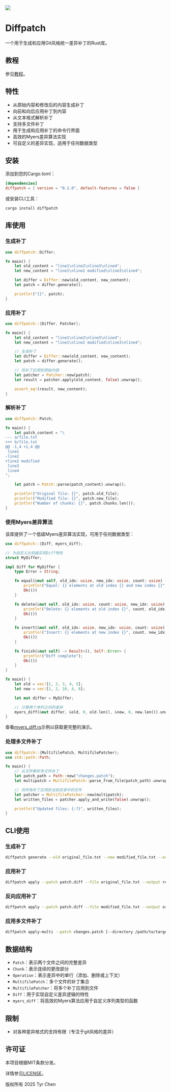 ![](https://github.com/tyrchen/diffpatch/workflows/build/badge.svg)

# Diffpatch

一个用于生成和应用Git风格统一差异补丁的Rust库。

## 教程

参见[教程](./tutorial/zh/index.md)。

## 特性

- 从原始内容和修改后的内容生成补丁
- 向前和向后应用补丁到内容
- 从文本格式解析补丁
- 支持多文件补丁
- 用于生成和应用补丁的命令行界面
- 高效的Myers差异算法实现
- 可自定义的差异实现，适用于任何数据类型

## 安装

添加到您的Cargo.toml：

```toml
[dependencies]
diffpatch = { version = "0.1.0", default-features = false }
```

或安装CLI工具：

```bash
cargo install diffpatch
```

## 库使用

### 生成补丁

```rust
use diffpatch::Differ;

fn main() {
    let old_content = "line1\nline2\nline3\nline4";
    let new_content = "line1\nline2 modified\nline3\nline4";

    let differ = Differ::new(old_content, new_content);
    let patch = differ.generate();

    println!("{}", patch);
}
```

### 应用补丁

```rust
use diffpatch::{Differ, Patcher};

fn main() {
    let old_content = "line1\nline2\nline3\nline4";
    let new_content = "line1\nline2 modified\nline3\nline4";

    // 生成补丁
    let differ = Differ::new(old_content, new_content);
    let patch = differ.generate();

    // 将补丁应用到原始内容
    let patcher = Patcher::new(patch);
    let result = patcher.apply(old_content, false).unwrap();

    assert_eq!(result, new_content);
}
```

### 解析补丁

```rust
use diffpatch::Patch;

fn main() {
    let patch_content = "\
--- a/file.txt
+++ b/file.txt
@@ -1,4 +1,4 @@
 line1
-line2
+line2 modified
 line3
 line4
";

    let patch = Patch::parse(patch_content).unwrap();

    println!("Original file: {}", patch.old_file);
    println!("Modified file: {}", patch.new_file);
    println!("Number of chunks: {}", patch.chunks.len());
}
```

### 使用Myers差异算法

该库提供了一个低级Myers差异算法实现，可用于任何数据类型：

```rust
use diffpatch::{Diff, myers_diff};

// 为自定义比较器实现Diff特性
struct MyDiffer;

impl Diff for MyDiffer {
    type Error = String;

    fn equal(&mut self, old_idx: usize, new_idx: usize, count: usize) -> Result<(), Self::Error> {
        println!("Equal: {} elements at old index {} and new index {}", count, old_idx, new_idx);
        Ok(())
    }

    fn delete(&mut self, old_idx: usize, count: usize, new_idx: usize) -> Result<(), Self::Error> {
        println!("Delete: {} elements at old index {}", count, old_idx);
        Ok(())
    }

    fn insert(&mut self, old_idx: usize, new_idx: usize, count: usize) -> Result<(), Self::Error> {
        println!("Insert: {} elements at new index {}", count, new_idx);
        Ok(())
    }

    fn finish(&mut self) -> Result<(), Self::Error> {
        println!("Diff complete");
        Ok(())
    }
}

fn main() {
    let old = vec![1, 2, 3, 4, 5];
    let new = vec![1, 2, 10, 4, 8];

    let mut differ = MyDiffer;

    // 计算两个序列之间的差异
    myers_diff(&mut differ, &old, 0, old.len(), &new, 0, new.len()).unwrap();
}
```

查看[myers_diff.rs](examples/myers_diff.rs)示例以获取更完整的演示。

### 处理多文件补丁

```rust
use diffpatch::{MultifilePatch, MultifilePatcher};
use std::path::Path;

fn main() {
    // 从文件解析多文件补丁
    let patch_path = Path::new("changes.patch");
    let multipatch = MultifilePatch::parse_from_file(patch_path).unwrap();

    // 将所有补丁应用到当前目录中的文件
    let patcher = MultifilePatcher::new(multipatch);
    let written_files = patcher.apply_and_write(false).unwrap();

    println!("Updated files: {:?}", written_files);
}
```

## CLI使用

### 生成补丁

```bash
diffpatch generate --old original_file.txt --new modified_file.txt --output patch.diff
```

### 应用补丁

```bash
diffpatch apply --patch patch.diff --file original_file.txt --output result.txt
```

### 反向应用补丁

```bash
diffpatch apply --patch patch.diff --file modified_file.txt --output original.txt --reverse
```

### 应用多文件补丁

```bash
diffpatch apply-multi --patch changes.patch [--directory /path/to/target] [--reverse]
```

## 数据结构

- `Patch`：表示两个文件之间的完整差异
- `Chunk`：表示连续的更改部分
- `Operation`：表示差异中的单行（添加、删除或上下文）
- `MultifilePatch`：多个文件的补丁集合
- `MultifilePatcher`：将多个补丁应用到文件
- `Diff`：用于实现自定义差异逻辑的特性
- `myers_diff`：将高效的Myers算法应用于自定义序列类型的函数

## 限制

- 对各种差异格式的支持有限（专注于git风格的差异）

## 许可证

本项目根据MIT条款分发。

详情参见[LICENSE](LICENSE.md)。

版权所有 2025 Tyr Chen
